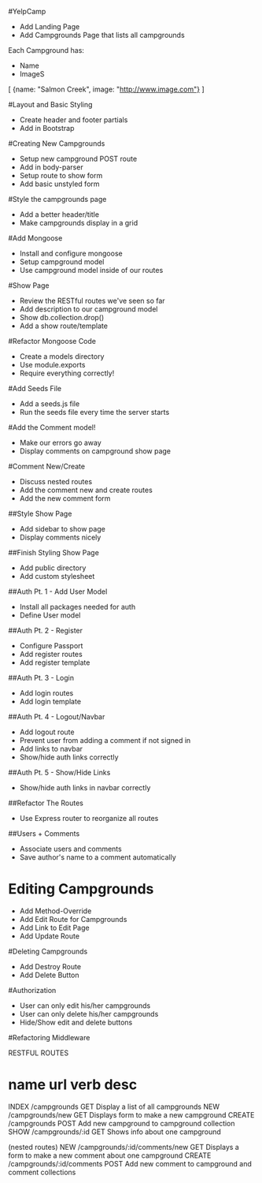 #YelpCamp

* Add Landing Page
* Add Campgrounds Page that lists all campgrounds

Each Campground has:
* Name
* ImageS

[
    {name: "Salmon Creek", image: "http://www.image.com"}
]

#Layout and Basic Styling
* Create header and footer partials
* Add in Bootstrap

#Creating New Campgrounds
* Setup new campground POST route
* Add in body-parser
* Setup route to show form
* Add basic unstyled form

#Style the campgrounds page
* Add a better header/title
* Make campgrounds display in a grid

#Add Mongoose
* Install and configure mongoose
* Setup campground model
* Use campground model inside of our routes

#Show Page
* Review the RESTful routes we've seen so far
* Add description to our campground model
* Show db.collection.drop()
* Add a show route/template

#Refactor Mongoose Code
* Create a models directory
* Use module.exports
* Require everything correctly!

#Add Seeds File
* Add a seeds.js file
* Run the seeds file every time the server starts

#Add the Comment model!
* Make our errors go away
* Display comments on campground show page

#Comment New/Create
* Discuss nested routes
* Add the comment new and create routes
* Add the new comment form

##Style Show Page
* Add sidebar to show page
* Display comments nicely

##Finish Styling Show Page
* Add public directory
* Add custom stylesheet

##Auth Pt. 1 - Add User Model
* Install all packages needed for auth
* Define User model

##Auth Pt. 2 - Register
* Configure Passport
* Add register routes
* Add register template

##Auth Pt. 3 - Login
* Add login routes
* Add login template

##Auth Pt. 4 - Logout/Navbar
* Add logout route
* Prevent user from adding a comment if not signed in
* Add links to navbar
* Show/hide auth links correctly

##Auth Pt. 5 - Show/Hide Links
* Show/hide auth links in navbar correctly

##Refactor The Routes
* Use Express router to reorganize all routes

##Users + Comments
* Associate users and comments
* Save author's name to a comment automatically

# Editing Campgrounds
* Add Method-Override
* Add Edit Route for Campgrounds
* Add Link to Edit Page
* Add Update Route

#Deleting Campgrounds
* Add Destroy Route
* Add Delete Button

#Authorization
* User can only edit his/her campgrounds
* User can only delete his/her campgrounds
* Hide/Show edit and delete buttons

#Refactoring Middleware



RESTFUL ROUTES

name     url                            verb      desc
===========================================================================
INDEX   /campgrounds                    GET     Display a list of all campgrounds
NEW     /campgrounds/new                GET     Displays form to make a new campground
CREATE  /campgrounds                    POST    Add new campground to campground collection
SHOW    /campgrounds/:id                GET     Shows info about one campground

(nested routes)
NEW     /campgrounds/:id/comments/new   GET     Displays a form to make a new comment about one campground
CREATE  /campgrounds/:id/comments       POST    Add new comment to campground and comment collections

